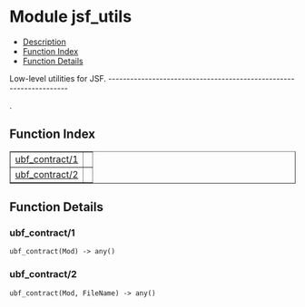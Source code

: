 

# Module jsf_utils #
* [Description](#description)
* [Function Index](#index)
* [Function Details](#functions)


<p>Low-level utilities for JSF.
-------------------------------------------------------------------</p>.

<a name="index"></a>

## Function Index ##


<table width="100%" border="1" cellspacing="0" cellpadding="2" summary="function index"><tr><td valign="top"><a href="#ubf_contract-1">ubf_contract/1</a></td><td></td></tr><tr><td valign="top"><a href="#ubf_contract-2">ubf_contract/2</a></td><td></td></tr></table>


<a name="functions"></a>

## Function Details ##

<a name="ubf_contract-1"></a>

### ubf_contract/1 ###

`ubf_contract(Mod) -> any()`


<a name="ubf_contract-2"></a>

### ubf_contract/2 ###

`ubf_contract(Mod, FileName) -> any()`


